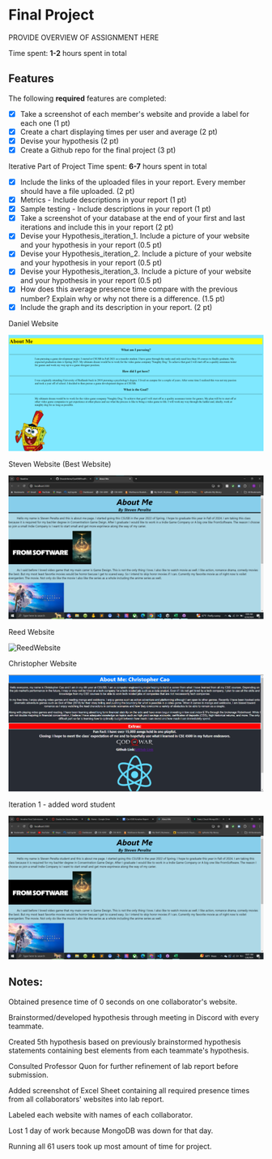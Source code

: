 # Final Project

PROVIDE OVERVIEW OF ASSIGNMENT HERE

Time spent: **1-2** hours spent in total

## Features

The following **required** features are completed:

- [X] Take a screenshot of each member's website and provide a label for each one (1 pt)
- [X] Create a chart displaying times per user and average (2 pt)
- [X] Devise your hypothesis (2 pt)
- [X] Create a Github repo for the final project (3 pt)

Iterative Part of Project
Time spent: **6-7** hours spent in total

- [X] Include the links of the uploaded files in your report. Every member should have a file uploaded. (2 pt)
- [X] Metrics - Include descriptions in your report (1 pt)
- [X] Sample testing - Include descriptions in your report (1 pt)
- [X] Take a screenshot of your database at the end of your first and last iterations and include this in your report (2 pt)
- [X] Devise your Hypothesis_iteration_1. Include a picture of your website and your hypothesis in your report (0.5 pt)
- [X] Devise your Hypothesis_iteration_2. Include a picture of your website and your hypothesis in your report (0.5 pt)
- [X] Devise your Hypothesis_iteration_3. Include a picture of your website and your hypothesis in your report (0.5 pt)
- [X] How does this average presence time compare with the previous number? Explain why or why not there is a difference. (1.5 pt)
- [X] Include the graph and its description in your report. (2 pt)

<p>Daniel Website</p>
<img src="images/Daniel Mesones Website PNG.png" title='DanielWebsite' width='' alt='DanielWebsite' />
<p>Steven Website (Best Website)</p>
<img src="images/Steven Website.png" title='StevenWebsite' width='' alt='StevenWebsite' />
<p>Reed Website</p>
<img src="images/Reed Website.png" title='ReedWebsite' width='' alt='ReedWebsite' />
<p>Christopher Website</p>
<img src="images/Christopher Website.png" title='ChrisWebsite' width='' alt='ChrisWebsite' />

<p>Iteration 1 - added word student</p>
<img src="images/Iteration_1.png" title='ChrisWebsite' width='' alt='ChrisWebsite' />



## Notes:
<u1>
  <p>Obtained presence time of 0 seconds on one collaborator's website.</p>
  <p>Brainstormed/developed hypothesis through meeting in Discord with every teammate.<p>
  <p>Created 5th hypothesis based on previously brainstormed hypothesis statements
     containing best elements from each teammate's hypothesis.</p>
  <p>Consulted Professor Quon for further refinement of lab report before submission.</p>
  <p>Added screenshot of Excel Sheet containing all required presence times from all collaborators'
     websites into lab report.</p>
  <p>Labeled each website with names of each collaborator.</p>
  <p>Lost 1 day of work because MongoDB was down for that day.</p>
  <p>Running all 61 users took up most amount of time for project.</p>
<u1>
